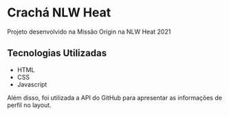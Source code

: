 # Crachá NLW Heat

Projeto desenvolvido na Missão Origin na NLW Heat 2021

## Tecnologias Utilizadas
- HTML
- CSS
- Javascript

Além disso, foi utilizada a API do GitHub para apresentar as informações de perfil no layout.

